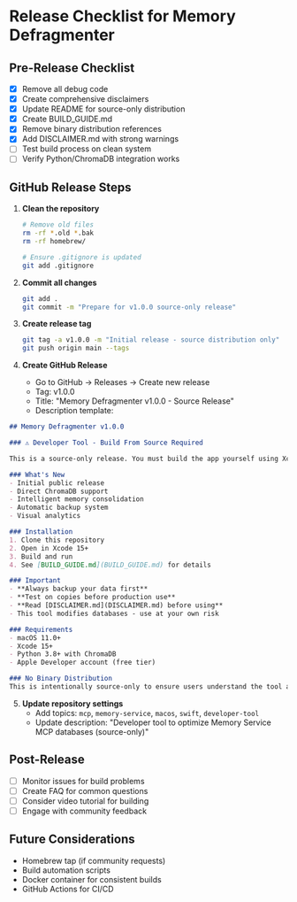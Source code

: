 # Release Checklist for Memory Defragmenter

## Pre-Release Checklist

- [x] Remove all debug code
- [x] Create comprehensive disclaimers
- [x] Update README for source-only distribution
- [x] Create BUILD_GUIDE.md
- [x] Remove binary distribution references
- [x] Add DISCLAIMER.md with strong warnings
- [ ] Test build process on clean system
- [ ] Verify Python/ChromaDB integration works

## GitHub Release Steps

1. **Clean the repository**
   ```bash
   # Remove old files
   rm -rf *.old *.bak
   rm -rf homebrew/
   
   # Ensure .gitignore is updated
   git add .gitignore
   ```

2. **Commit all changes**
   ```bash
   git add .
   git commit -m "Prepare for v1.0.0 source-only release"
   ```

3. **Create release tag**
   ```bash
   git tag -a v1.0.0 -m "Initial release - source distribution only"
   git push origin main --tags
   ```

4. **Create GitHub Release**
   - Go to GitHub → Releases → Create new release
   - Tag: v1.0.0
   - Title: "Memory Defragmenter v1.0.0 - Source Release"
   - Description template:

```markdown
## Memory Defragmenter v1.0.0

### ⚠️ Developer Tool - Build From Source Required

This is a source-only release. You must build the app yourself using Xcode.

### What's New
- Initial public release
- Direct ChromaDB support
- Intelligent memory consolidation
- Automatic backup system
- Visual analytics

### Installation
1. Clone this repository
2. Open in Xcode 15+
3. Build and run
4. See [BUILD_GUIDE.md](BUILD_GUIDE.md) for details

### Important
- **Always backup your data first**
- **Test on copies before production use**
- **Read [DISCLAIMER.md](DISCLAIMER.md) before using**
- This tool modifies databases - use at your own risk

### Requirements
- macOS 11.0+
- Xcode 15+
- Python 3.8+ with ChromaDB
- Apple Developer account (free tier)

### No Binary Distribution
This is intentionally source-only to ensure users understand the tool and accept responsibility for its use.
```

5. **Update repository settings**
   - Add topics: `mcp`, `memory-service`, `macos`, `swift`, `developer-tool`
   - Update description: "Developer tool to optimize Memory Service MCP databases (source-only)"

## Post-Release

- [ ] Monitor issues for build problems
- [ ] Create FAQ for common questions
- [ ] Consider video tutorial for building
- [ ] Engage with community feedback

## Future Considerations

- Homebrew tap (if community requests)
- Build automation scripts
- Docker container for consistent builds
- GitHub Actions for CI/CD
